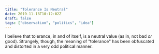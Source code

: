 ```yaml
---
title: "Tolerance Is Neutral"
date: 2019-11-13T10:12:02Z
draft: false
tags: ["observation", "politics", "idea"]
---
```


I believe that tolerance, in and of itself, is a neutral value (as in, not bad *or* good). Strangely, though, the meaning of "tolerance" has been obfuscated and distorted in a very odd political manner.